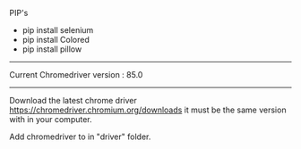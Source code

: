 PIP's

- pip install selenium
- pip install Colored
- pip install pillow
-----

Current Chromedriver version : 85.0

-----
Download the latest chrome driver https://chromedriver.chromium.org/downloads
it must be the same version with in your computer.

Add chromedriver to in "driver" folder.
